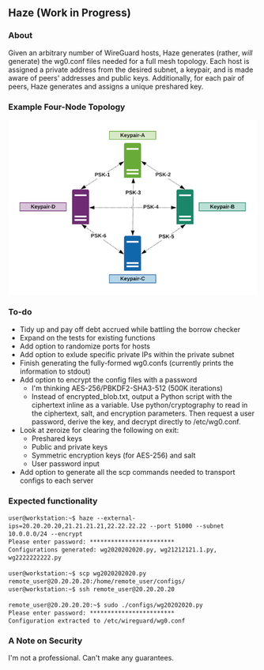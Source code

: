 ## Haze (Work in Progress)
### About
Given an arbitrary number of WireGuard hosts, Haze generates (rather, *will* generate) the wg0.conf files needed for a full mesh topology. Each host is assigned a private address from the desired subnet, a keypair, and is made aware of peers' addresses and public keys. Additionally, for each pair of peers, Haze generates and assigns a unique preshared key.

### Example Four-Node Topology
![Four-node topology](/resources/haze_1.png)

### To-do
- Tidy up and pay off debt accrued while battling the borrow checker
- Expand on the tests for existing functions 
- Add option to randomize ports for hosts
- Add option to exlude specific private IPs within the private subnet
- Finish generating the fully-formed wg0.confs (currently prints the information to stdout)
- Add option to encrypt the config files with a password
    - I'm thinking AES-256/PBKDF2-SHA3-512 (500K iterations)
    - Instead of encrypted_blob.txt, output a Python script with the ciphertext inline as a variable. Use python/cryptography to read in the ciphertext, salt, and encryption parameters. Then request a user password, derive the key, and decrypt directly to /etc/wg0.conf.
- Look at zeroize for clearing the following on exit:
    - Preshared keys
    - Public and private keys
    - Symmetric encryption keys (for AES-256) and salt
    - User password input
- Add option to generate all the scp commands needed to transport configs to each server

### Expected functionality
```
user@workstation:~$ haze --external-ips=20.20.20.20,21.21.21.21,22.22.22.22 --port 51000 --subnet 10.0.0.0/24 --encrypt
Please enter password: ************************
Configurations generated: wg2020202020.py, wg21212121.1.py, wg2222222222.py

user@workstation:~$ scp wg2020202020.py remote_user@20.20.20.20:/home/remote_user/configs/
user@workstation:~$ ssh remote_user@20.20.20.20

remote_user@20.20.20.20:~$ sudo ./configs/wg20202020.py
Please enter password: ************************
Configuration extracted to /etc/wireguard/wg0.conf
```
### A Note on Security
I'm not a professional. Can't make any guarantees.